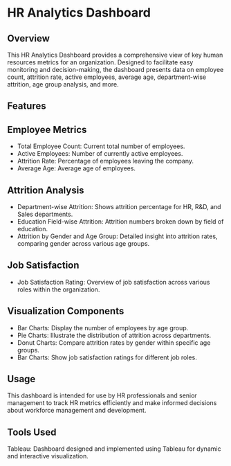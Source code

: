 # HR Analytics Dashboard
## Overview
This HR Analytics Dashboard provides a comprehensive view of key human resources metrics for an organization. Designed to facilitate easy monitoring and decision-making, the dashboard presents data on employee count, attrition rate, active employees, average age, department-wise attrition, age group analysis, and more.

## Features
## Employee Metrics
- Total Employee Count: Current total number of employees.
- Active Employees: Number of currently active employees.
- Attrition Rate: Percentage of employees leaving the company.
- Average Age: Average age of employees.
## Attrition Analysis
- Department-wise Attrition: Shows attrition percentage for HR, R&D, and Sales departments.
- Education Field-wise Attrition: Attrition numbers broken down by field of education.
- Attrition by Gender and Age Group: Detailed insight into attrition rates, comparing gender across various age groups.
## Job Satisfaction
- Job Satisfaction Rating: Overview of job satisfaction across various roles within the organization.
## Visualization Components
- Bar Charts: Display the number of employees by age group.
- Pie Charts: Illustrate the distribution of attrition across departments.
- Donut Charts: Compare attrition rates by gender within specific age groups.
- Bar Charts: Show job satisfaction ratings for different job roles.
## Usage
This dashboard is intended for use by HR professionals and senior management to track HR metrics efficiently and make informed decisions about workforce management and development.

## Tools Used
Tableau: Dashboard designed and implemented using Tableau for dynamic and interactive visualization.
